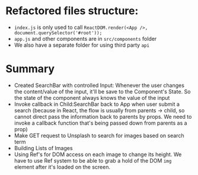# Refactored files structure:

- `index.js` is only used to call `ReactDOM.render(<App />, document.querySelector('#root'));`
- `app.js` and other components are in `src/components` folder
- We also have a separate folder for using third party `api`

# Summary

- Created SearchBar with controlled Input: Whenever the user changes the content/value of the input, it'll be save to the Component's State. So the state of the component always knows the value of the input
- Invoke callback in Child:SearchBar back to App when user submit a search (because in React, the flow is usually from parents -> child, so cannot direct pass the information back to parents by props. We need to invoke a callback function that's being passed down from parents as a prop)
- Make GET request to Unsplash to search for images based on search term
- Building Lists of Images
- Using Ref's for DOM access on each image to change its height. We have to use Ref system to be able to grab a hold of the DOM `img` element after it's loaded on the screen.
